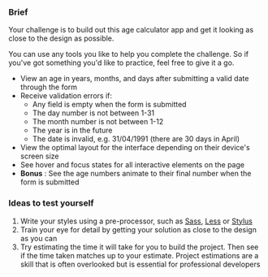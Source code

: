 
### Brief

Your challenge is to build out this age calculator app and get it looking as close to the design as possible.

You can use any tools you like to help you complete the challenge. So if you've got something you'd like to practice, feel free to give it a go.

* View an age in years, months, and days after submitting a valid date through the form
* Receive validation errors if:
  * Any field is empty when the form is submitted
  * The day number is not between 1-31
  * The month number is not between 1-12
  * The year is in the future
  * The date is invalid, e.g. 31/04/1991 (there are 30 days in April)
* View the optimal layout for the interface depending on their device's screen size
* See hover and focus states for all interactive elements on the page
* **Bonus** : See the age numbers animate to their final number when the form is submitted

### Ideas to test yourself

1. Write your styles using a pre-processor, such as [Sass](https://sass-lang.com/), [Less](http://lesscss.org/) or [Stylus](http://stylus-lang.com/)
2. Train your eye for detail by getting your solution as close to the design as you can
3. Try estimating the time it will take for you to build the project. Then see if the time taken matches up to your estimate. Project estimations are a skill that is often overlooked but is essential for professional developers
